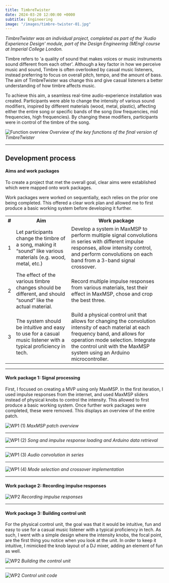 ```yaml
---
title: TimbreTwister
date: 2024-03-20 12:00:00 +0000
subtitle: Engineering
image: "/images/timbre-twister-01.jpg"
---
```


<em>TimbreTwister was an individual project, completed as part of the 'Audio Experience Design' module, part of the Design Engineering (MEng) course at Imperial College London.</em>

Timbre refers to 'a quality of sound that makes voices or music instruments sound different from each other'. Although a key factor in how we perceive music and sound, Timbre is often overlooked by casual music listeners, instead preferring to focus on overall pitch, tempo, and the amount of bass. The aim of TimbreTwister was change this and give casual listeners a better understanding of how timbre affects music.

To achieve this aim, a seamless real-time audio-experience installation was created. Participants were able to change the intensity of various sound modifiers, inspired by different materials (wood, metal, plastic), affecting either the entire song or specific bands of the song (low frequencies, mid frequencies, high frequencies). By changing these modifiers, participants were in control of the timbre of the song.

![Function overview](/images/timbre-twister-02.jpg)
_Overview of the key functions of the final version of TimbreTwister_

---

## Development process

#### Aims and work packages

To create a project that met the overall goal, clear aims were established which were mapped onto work packages.

Work packages were worked on sequentially, each relies on the prior one being completed. This offered a clear work plan and allowed me to first produce a basic working system before developing it further.

<div class="table-container">
  <table>
    <tr><th>#</th><th>Aim</th><th>Work package</th></tr>
    <tr><td>1</td><td>Let participants change the timbre of a song, making it “sound” like various materials (e.g. wood, metal, etc.)</td><td>Develop a system in MaxMSP to perform multiple signal convolutions in series with different impulse responses, allow intensity control, and perform convolutions on each band from a 3-band signal crossover.</td></tr>
    <tr><td>2</td><td>The effect of the various timbre changes should be different, and should “sound” like the actual material.</td><td>Record multiple impulse responses from various materials, test their effect in MaxMSP, chose and crop the best three.</td></tr>
    <tr><td>3</td><td>The system should be intuitive and easy to use for a casual music listener with a typical proficiency in tech.</td><td>Build a physical control unit that allows for changing the convolution intensity of each material at each frequency band, and allows for operation mode selection. Integrate the control unit with the MaxMSP system using an Arduino microcontroller.</td></tr>
  </table>
</div>

---

#### Work package 1: Signal processing

First, I focused on creating a MVP using only MaxMSP. In the first iteration, I used impulse responses from the internet, and used MaxMSP sliders instead of physical knobs to control the intensity. This allowed to first produce a basic working system. Once further work packages were completed, these were removed. This displays an overview of the entire patch.

![WP1 (1)](/images/timbre-twister-03.jpg)
_MaxMSP patch overview_

---

![WP1 (2)](/images/timbre-twister-04.jpg)
_Song and impulse response loading and Arduino data retrieval_

---

![WP1 (3)](/images/timbre-twister-05.jpg)
_Audio convolution in series_

---

![WP1 (4)](/images/timbre-twister-06.jpg)
_Mode selection and crossover implementation_

---

#### Work package 2: Recording impulse responses

![WP2](/images/timbre-twister-07.jpg)
_Recording impulse responses_

--- 

#### Work package 3: Building control unit

For the physical control unit, the goal was that it would be intuitive, fun and easy to use for a casual music listener with a typical proficiency in tech. As such, I went with a simple design where the intensity knobs, the focal point, are the first thing you notice when you look at the unit. In order to keep it intuitive, I mimicked the knob layout of a DJ mixer, adding an element of fun as well.

![WP2](/images/timbre-twister-08.jpg)
_Building the control unit_

---

![WP2](/images/timbre-twister-09.jpg)
_Control unit code_